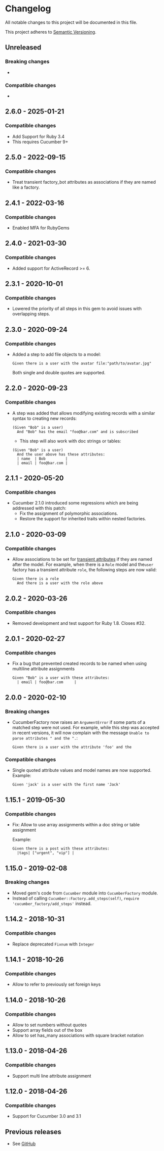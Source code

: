 # Changelog

All notable changes to this project will be documented in this file.

This project adheres to [Semantic Versioning](http://semver.org/spec/v2.0.0.html).


## Unreleased

### Breaking changes

-

### Compatible changes

-

## 2.6.0 - 2025-01-21

### Compatible changes

- Add Support for Ruby 3.4
- This requires Cucumber 9+

## 2.5.0 - 2022-09-15

### Compatible changes

- Treat transient factory_bot attributes as associations if they are named like a factory.

## 2.4.1 - 2022-03-16

### Compatible changes

- Enabled MFA for RubyGems

## 2.4.0 - 2021-03-30

### Compatible changes

- Added support for ActiveRecord >= 6.

## 2.3.1 - 2020-10-01

### Compatible changes

- Lowered the priority of all steps in this gem to avoid issues with overlapping steps.

## 2.3.0 - 2020-09-24

### Compatible changes

- Added a step to add file objects to a model:
  ```cucumber
  Given there is a user with the avatar file:"path/to/avatar.jpg"
  ```
  Both single and double quotes are supported.

## 2.2.0 - 2020-09-23

### Compatible changes

- A step was added that allows modifying existing records with a similar syntax to creating new records:
  ```cucumber
  (Given "Bob" is a user)
    And "Bob" has the email "foo@bar.com" and is subscribed
  ```
  - This step will also work with doc strings or tables:
  ```cucumber
  (Given "Bob" is a user)
    And the user above has these attributes:
    | name  | Bob         |
    | email | foo@bar.com | 
  ```

## 2.1.1 - 2020-05-20

### Compatible changes

- Cucumber 2.1.0 introduced some regressions which are being addressed with this patch:
    - Fix the assignment of polymorphic associations.
    - Restore the support for inherited traits within nested factories.

## 2.1.0 - 2020-03-09

### Compatible changes

- Allow associations to be set for [transient attributes](https://github.com/thoughtbot/factory_bot/blob/master/GETTING_STARTED.md#transient-attributes) if they are named after the model. For example, when there is a `Role` model and the`user` factory has a transient attribute `role`, the following steps are now valid:
  ```
  Given there is a role
    And there is a user with the role above
  ```

## 2.0.2 - 2020-03-26

### Compatible changes

- Removed development and test support for Ruby 1.8. Closes #32.

## 2.0.1 - 2020-02-27

### Compatible changes

- Fix a bug that prevented created records to be named when using multiline attribute assignments
  ```
  Given "Bob" is a user with these attributes:
    | email | foo@bar.com     |
  ```

## 2.0.0 - 2020-02-10

### Breaking changes

- CucumberFactory now raises an `ArgumentError` if some parts of a matched step were not used. For example, while this step was accepted in recent versions, it will now complain with the message `Unable to parse attributes " and the ".`:
  ```
  Given there is a user with the attribute 'foo' and the
  ```


### Compatible changes

- Single quoted attribute values and model names are now supported. Example:

  ```
  Given 'jack' is a user with the first name 'Jack'
  ```

## 1.15.1 - 2019-05-30

### Compatible changes

- Fix: Allow to use array assignments within a doc string or table assignment

  Example:

  ```
  Given there is a post with these attributes:
    |tags| ["urgent", "vip"] |
  ```

## 1.15.0 - 2019-02-08

### Breaking changes

- Moved gem's code from `Cucumber` module into `CucumberFactory` module.
- Instead of calling `Cucumber::Factory.add_steps(self)`, `require 'cucumber_factory/add_steps'` instead.


## 1.14.2 - 2018-10-31

### Compatible changes

- Replace deprecated `Fixnum` with `Integer`


## 1.14.1 - 2018-10-26

### Compatible changes

- Allow to refer to previously set foreign keys


## 1.14.0 - 2018-10-26

### Compatible changes

- Allow to set numbers without quotes
- Support array fields out of the box
- Allow to set has_many associations with square bracket notation


## 1.13.0 - 2018-04-26

### Compatible changes

- Support multi line attribute assignment


## 1.12.0 - 2018-04-26

### Compatible changes

- Support for Cucumber 3.0 and 3.1


## Previous releases

- See [GitHub](https://github.com/makandra/cucumber_factory/commits/master)

